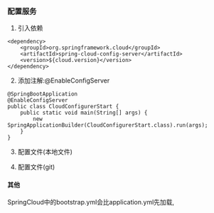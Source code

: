 ### 配置服务
1. 引入依赖
```
<dependency>
    <groupId>org.springframework.cloud</groupId>
    <artifactId>spring-cloud-config-server</artifactId>
    <version>${cloud.version}</version>
</dependency>
```

2. 添加注解:@EnableConfigServer
```
@SpringBootApplication
@EnableConfigServer
public class CloudConfigurerStart {
    public static void main(String[] args) {
        new SpringApplicationBuilder(CloudConfigurerStart.class).run(args);
    }
}
```

3. 配置文件(本地文件)




4. 配置文件(git)






#### 其他
SpringCloud中的bootstrap.yml会比application.yml先加载,